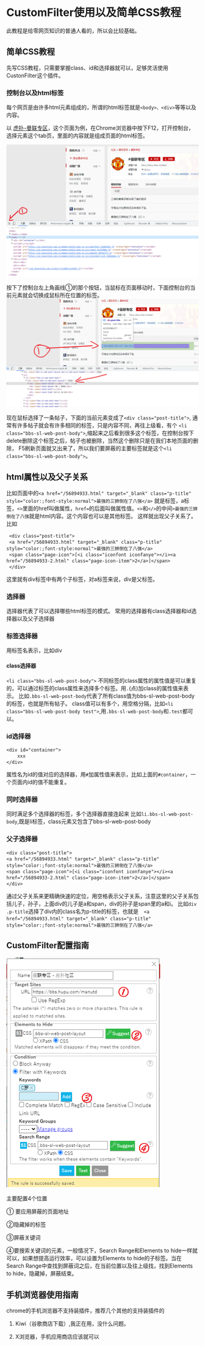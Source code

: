 
# CustomFilter使用以及简单CSS教程

此教程是给零网页知识的普通人看的，所以会比较基础。

## 简单CSS教程

先写CSS教程，只需要掌握class、id和选择器就可以，足够灵活使用CustonFilter这个插件。

### 控制台以及html标签

每个网页是由许多html元素组成的，所谓的html标签就是`<body>、<div>`等等以及内容。

以  [虎扑-曼联专区](https://bbs.hupu.com/manutd)，这个页面为例，在Chrome浏览器中按下F12，打开控制台，选择元素这个tab页，里面的内容就是组成页面的html标签。
  
![demo](./无标题2.png)  

按下了控制台左上角画线①的那个按钮，当鼠标在页面移动时，下面控制台的当前元素就会切换成鼠标所在位置的标签。
![demo](./无标题3.png)    

现在鼠标选择了一条帖子，下面的当前元素变成了`<div class="post-title">`, 通常有许多帖子就会有许多相同的标签，只是内容不同，再往上级看，有个
`<li class="bbs-sl-web-post-body">`,缩起来之后看到很多这个标签，在控制台按下delete删除这个标签之后，帖子也被删除，当然这个删除只是在我们本地页面的删除，
 F5刷新页面就又出来了，所以我们要屏蔽的主要标签就是这个`<li class="bbs-sl-web-post-body">`。
  
## html属性以及父子关系
比如页面中的`<a href="/56894933.html" target="_blank" class="p-title" style="color:;font-style:normal">最强的三狮倒在了八强</a>`
<a>就是标签，a标签，`<>`里面的href叫做属性，`href=`的后面叫做属性值。`<>`和`</>`的中间`>最强的三狮倒在了八强`就是html内容。这个内容也可以是其他标签。
这样就出现父子关系了。比如
 ```
  <div class="post-title">
  <a href="/56894933.html" target="_blank" class="p-title" style="color:;font-style:normal">最强的三狮倒在了八强</a>
  <span class="page-icon">[<i class="iconfont iconfanye"></i><a href="/56894933-2.html" class="page-icon-item">2</a>]</span>
  </div>
  ```
  这里就有div标签中有两个子标签，对a标签来说，div是父标签。

### 选择器
  
选择器代表了可以选择哪些html标签的模式。
常用的选择器有class选择器和id选择器以及父子选择器
  
### 标签选择器
用标签名表示，比如div
  
#### class选择器
`<li class="bbs-sl-web-post-body">`
不同标签的class属性的属性值是可以重复的，可以通过标签的class属性来选择多个标签。用`.`(点)加class的属性值来表示。
比如`.bbs-sl-web-post-body`代表了所有class值为bbs-sl-web-post-body的标签，也就是所有帖子。
class值可以有多个，用空格分隔，比如`<li class="bbs-sl-web-post-body test">`,用`.bbs-sl-web-post-body`和`.test`都可以。

### id选择器
```
<div id="container">
    xxx
</div>
```
属性名为id的值对应的选择器，用`#`加属性值来表示，比如上面的`#container`，一个页面内id的值不能重复。
### 同时选择器
同时满足多个选择器的标签，多个选择器直接连起来
比如`li.bbs-sl-web-post-body`,既是li标签，class元素又包含了bbs-sl-web-post-body
### 父子选择器
   ```
  <div class="post-title">
  <a href="/56894933.html" target="_blank" class="p-title" style="color:;font-style:normal">最强的三狮倒在了八强</a>
  <span class="page-icon">[<i class="iconfont iconfanye"></i><a href="/56894933-2.html" class="page-icon-item">2</a>]</span>
  </div>
  ```
通过父子关系来更精确快速的定位，用空格表示父子关系，注意这里的父子关系包括儿子，孙子，上面div的儿子是a和span，div的孙子是span里的a和i。
比如`div .p-title`选择了div内的class名为p-title的标签，也就是`  <a href="/56894933.html" target="_blank" class="p-title" style="color:;font-style:normal">最强的三狮倒在了八强</a>`

## CustomFilter配置指南
  
![demo](./无标题.png)

主要配置4个位置

① 要应用屏蔽的页面地址

②隐藏掉的标签

③屏蔽关键词

④要搜索关键词的元素，一般情况下，Search Range和Elements to hide一样就可以，如果想提高运行效率，可以设置为Elements to hide的子标签。当在Search Range中查找到屏蔽词之后，在当前位置以及往上级找，找到Elements to hide，隐藏掉，屏蔽结束。

## 手机浏览器使用指南

chrome的手机浏览器不支持装插件，推荐几个其他的支持装插件的
  
1. Kiwi（谷歌商店下载）,我正在用，没什么问题。

2. X浏览器，手机应用商店应该就可以



